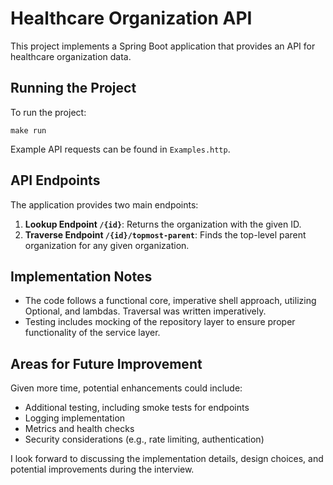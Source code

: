 # Healthcare Organization API

This project implements a Spring Boot application that provides an API for healthcare organization data.

## Running the Project

To run the project:

`make run`

Example API requests can be found in `Examples.http`.

## API Endpoints

The application provides two main endpoints:

1. **Lookup Endpoint `/{id}`**: Returns the organization with the given ID.
2. **Traverse Endpoint `/{id}/topmost-parent`**: Finds the top-level parent organization for any given organization.

## Implementation Notes

- The code follows a functional core, imperative shell approach, utilizing Optional, and lambdas. Traversal was written imperatively.
- Testing includes mocking of the repository layer to ensure proper functionality of the service layer.

## Areas for Future Improvement

Given more time, potential enhancements could include:

- Additional testing, including smoke tests for endpoints
- Logging implementation
- Metrics and health checks
- Security considerations (e.g., rate limiting, authentication)

I look forward to discussing the implementation details, design choices, and potential improvements during the interview.
